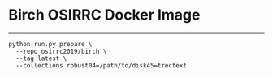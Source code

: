 # Birch OSIRRC Docker Image

---

```
python run.py prepare \
  --repo osirrc2019/birch \
  --tag latest \
  --collections robust04=/path/to/disk45=trectext
```